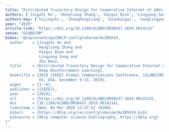 ```yaml
---
title: "Distributed Trajectory Design for Cooperative Internet of UAVs Using Deep Reinforcement Learning"
authors: ['Jingzhi Hu', 'Hongliang Zhang', 'Kaigui Bian', 'Lingyang Song', 'Zhu Han']
authors-key: ['hujingzhi', 'zhanghongliang', 'biankaigui', 'songlingyang', 'hanzhu']
year: "2019"
article-link: "https://doi.org/10.1109/GLOBECOM38437.2019.9014214"
venue: "GLOBECOM"
bibex: "@inproceedings{DBLP:conf/globecom/HuZBSH19,
  author    = {Jingzhi Hu and
               Hongliang Zhang and
               Kaigui Bian and
               Lingyang Song and
               Zhu Han},
  title     = {Distributed Trajectory Design for Cooperative Internet of UAVs Using
               Deep Reinforcement Learning},
  booktitle = {2019 {IEEE} Global Communications Conference, {GLOBECOM} 2019, Waikoloa,
               HI, USA, December 9-13, 2019},
  pages     = {1--6},
  publisher = {{IEEE}},
  year      = {2019},
  url       = {https://doi.org/10.1109/GLOBECOM38437.2019.9014214},
  doi       = {10.1109/GLOBECOM38437.2019.9014214},
  timestamp = {Wed, 04 Mar 2020 13:37:52 +0100},
  biburl    = {https://dblp.org/rec/conf/globecom/HuZBSH19.bib},
  bibsource = {dblp computer science bibliography, https://dblp.org}
}"
---
```


